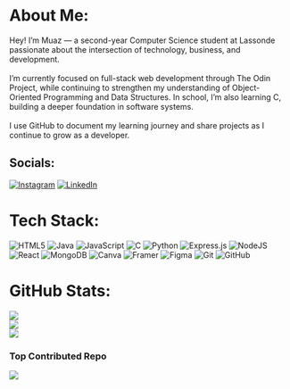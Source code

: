 # About Me:
Hey! I’m Muaz — a second-year Computer Science student at Lassonde passionate about the intersection of technology, business, and development.<br><br>I’m currently focused on full-stack web development through The Odin Project, while continuing to strengthen my understanding of Object-Oriented Programming and Data Structures. In school, I’m also learning C, building a deeper foundation in software systems.<br><br>I use GitHub to document my learning journey and share projects as I continue to grow as a developer.


## Socials:
[![Instagram](https://img.shields.io/badge/Instagram-%23E4405F.svg?logo=Instagram&logoColor=white)](https://instagram.com/http://www.instagram.com/muaz.shaikh) [![LinkedIn](https://img.shields.io/badge/LinkedIn-%230077B5.svg?logo=linkedin&logoColor=white)](https://linkedin.com/in/https://www.linkedin.com/in/muaz-shaikhh/) 

# Tech Stack:
![HTML5](https://img.shields.io/badge/html5-%23E34F26.svg?style=for-the-badge&logo=html5&logoColor=white) ![Java](https://img.shields.io/badge/java-%23ED8B00.svg?style=for-the-badge&logo=openjdk&logoColor=white) ![JavaScript](https://img.shields.io/badge/javascript-%23323330.svg?style=for-the-badge&logo=javascript&logoColor=%23F7DF1E) ![C](https://img.shields.io/badge/c-%2300599C.svg?style=for-the-badge&logo=c&logoColor=white) ![Python](https://img.shields.io/badge/python-3670A0?style=for-the-badge&logo=python&logoColor=ffdd54) ![Express.js](https://img.shields.io/badge/express.js-%23404d59.svg?style=for-the-badge&logo=express&logoColor=%2361DAFB) ![NodeJS](https://img.shields.io/badge/node.js-6DA55F?style=for-the-badge&logo=node.js&logoColor=white) ![React](https://img.shields.io/badge/react-%2320232a.svg?style=for-the-badge&logo=react&logoColor=%2361DAFB) ![MongoDB](https://img.shields.io/badge/MongoDB-%234ea94b.svg?style=for-the-badge&logo=mongodb&logoColor=white) ![Canva](https://img.shields.io/badge/Canva-%2300C4CC.svg?style=for-the-badge&logo=Canva&logoColor=white) ![Framer](https://img.shields.io/badge/Framer-black?style=for-the-badge&logo=framer&logoColor=blue) ![Figma](https://img.shields.io/badge/figma-%23F24E1E.svg?style=for-the-badge&logo=figma&logoColor=white) ![Git](https://img.shields.io/badge/git-%23F05033.svg?style=for-the-badge&logo=git&logoColor=white) ![GitHub](https://img.shields.io/badge/github-%23121011.svg?style=for-the-badge&logo=github&logoColor=white)
# GitHub Stats:
![](https://github-readme-stats.vercel.app/api?username=muazshaikhh&theme=midnight-purple&hide_border=true&include_all_commits=true&count_private=true)<br/>
![](https://nirzak-streak-stats.vercel.app/?user=muazshaikhh&theme=midnight-purple&hide_border=true)<br/>
![](https://github-readme-stats.vercel.app/api/top-langs/?username=muazshaikhh&theme=midnight-purple&hide_border=true&include_all_commits=true&count_private=true&layout=compact)

### Top Contributed Repo
![](https://github-contributor-stats.vercel.app/api?username=muazshaikhh&limit=5&theme=dark&combine_all_yearly_contributions=true)

<!-- Proudly created with GPRM ( https://gprm.itsvg.in ) -->

